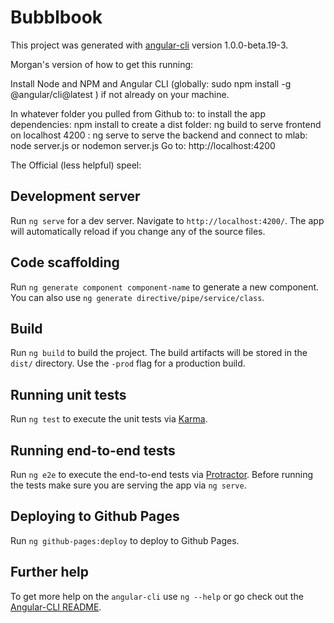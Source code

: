 # Bubblbook

This project was generated with [angular-cli](https://github.com/angular/angular-cli) version 1.0.0-beta.19-3.


Morgan's version of how to get this running:

Install Node and NPM and Angular CLI (globally: sudo npm install -g @angular/cli@latest
) if not already on your machine.

In whatever folder you pulled from Github to:
to install the app dependencies: npm install 
to create a dist folder: ng build
to serve frontend on localhost 4200 : ng serve
to serve the backend and connect to mlab: node server.js or nodemon server.js
Go to: http://localhost:4200  
 

The Official (less helpful) speel:
## Development server
Run `ng serve` for a dev server. Navigate to `http://localhost:4200/`. The app will automatically reload if you change any of the source files.

## Code scaffolding

Run `ng generate component component-name` to generate a new component. You can also use `ng generate directive/pipe/service/class`.

## Build

Run `ng build` to build the project. The build artifacts will be stored in the `dist/` directory. Use the `-prod` flag for a production build.

## Running unit tests

Run `ng test` to execute the unit tests via [Karma](https://karma-runner.github.io).

## Running end-to-end tests

Run `ng e2e` to execute the end-to-end tests via [Protractor](http://www.protractortest.org/).
Before running the tests make sure you are serving the app via `ng serve`.

## Deploying to Github Pages

Run `ng github-pages:deploy` to deploy to Github Pages.

## Further help

To get more help on the `angular-cli` use `ng --help` or go check out the [Angular-CLI README](https://github.com/angular/angular-cli/blob/master/README.md).
